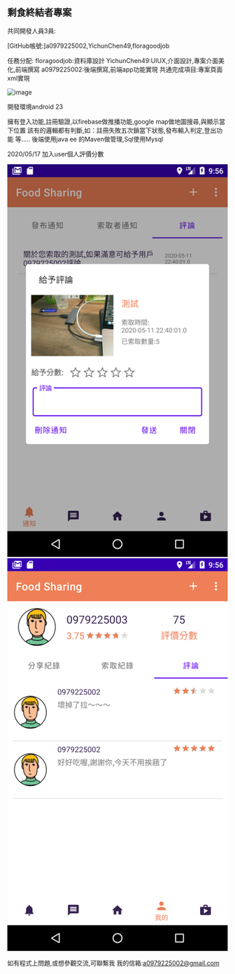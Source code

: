 ## 剩食終結者專案<br>  

共同開發人員3員: 
<br>  

[GitHub帳號:]a0979225002,YichunChen49,floragoodjob
<br>  

任務分配:
floragoodjob:資料庫設計
YichunChen49:UIUX,介面設計,專案介面美化,前端撰寫
a0979225002:後端撰寫,前端app功能實現
共通完成項目:專案頁面xml實現

![image](imag/all.gif)

開發環境android 23

擁有登入功能,註冊驗證,以firebase做推播功能,google map做地圖搜尋,與顯示當下位置
該有的邏輯都有判斷,如：註冊失敗五次鎖當下狀態,發布輸入判定,登出功能 等.....
後端使用java ee 的Maven做管理,Sql使用Mysql

2020/05/17
加入user個人評價分數

![image](imag/device-2020-05-18-215633.png)
![image](imag/device-2020-05-18-215610.png)

如有程式上問題,或想參觀交流,可聯繫我
我的信箱:a0979225002@gmail.com
